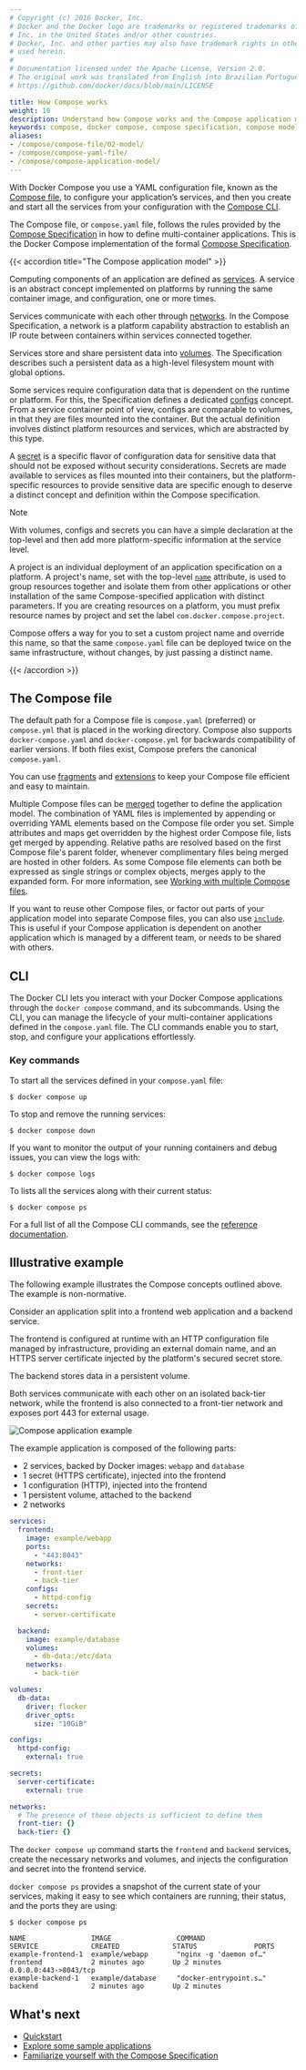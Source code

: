```yaml
---
# Copyright (c) 2016 Docker, Inc.
# Docker and the Docker logo are trademarks or registered trademarks of Docker,
# Inc. in the United States and/or other countries.
# Docker, Inc. and other parties may also have trademark rights in other terms
# used herein.
#
# Documentation licensed under the Apache License, Version 2.0.
# The original work was translated from English into Brazilian Portuguese.
# https://github.com/docker/docs/blob/main/LICENSE

title: How Compose works
weight: 10
description: Understand how Compose works and the Compose application model with an illustrative example 
keywords: compose, docker compose, compose specification, compose model 
aliases:
- /compose/compose-file/02-model/
- /compose/compose-yaml-file/
- /compose/compose-application-model/
---
```

With Docker Compose you use a YAML configuration file, known as the [Compose file](#the-compose-file), to configure your application’s services, and then you create and start all the services from your configuration with the [Compose CLI](#cli). 

The Compose file, or `compose.yaml` file, follows the rules provided by the [Compose Specification](/reference/compose-file/_index.md) in how to define multi-container applications. This is the Docker Compose implementation of the formal [Compose Specification](https://github.com/compose-spec/compose-spec). 

{{< accordion title="The Compose application model" >}}

Computing components of an application are defined as [services](/reference/compose-file/services.md). A service is an abstract concept implemented on platforms by running the same container image, and configuration, one or more times.

Services communicate with each other through [networks](/reference/compose-file/networks.md). In the Compose Specification, a network is a platform capability abstraction to establish an IP route between containers within services connected together.

Services store and share persistent data into [volumes](/reference/compose-file/volumes.md). The Specification describes such a persistent data as a high-level filesystem mount with global options.

Some services require configuration data that is dependent on the runtime or platform. For this, the Specification defines a dedicated [configs](/reference/compose-file/configs.md) concept. From a service container point of view, configs are comparable to volumes, in that they are files mounted into the container. But the actual definition involves distinct platform resources and services, which are abstracted by this type.

A [secret](/reference/compose-file/secrets.md) is a specific flavor of configuration data for sensitive data that should not be exposed without security considerations. Secrets are made available to services as files mounted into their containers, but the platform-specific resources to provide sensitive data are specific enough to deserve a distinct concept and definition within the Compose specification.

> [!NOTE]
>
> With volumes, configs and secrets you can have a simple declaration at the top-level and then add more platform-specific information at the service level.

A project is an individual deployment of an application specification on a platform. A project's name, set with the top-level [`name`](/reference/compose-file/version-and-name.md) attribute, is used to group
resources together and isolate them from other applications or other installation of the same Compose-specified application with distinct parameters. If you are creating resources on a platform, you must prefix resource names by project and
set the label `com.docker.compose.project`.

Compose offers a way for you to set a custom project name and override this name, so that the same `compose.yaml` file can be deployed twice on the same infrastructure, without changes, by just passing a distinct name.

{{< /accordion >}} 

## The Compose file

The default path for a Compose file is `compose.yaml` (preferred) or `compose.yml` that is placed in the working directory.
Compose also supports `docker-compose.yaml` and `docker-compose.yml` for backwards compatibility of earlier versions.
If both files exist, Compose prefers the canonical `compose.yaml`.

You can use [fragments](/reference/compose-file/fragments.md) and [extensions](/reference/compose-file/extension.md) to keep your Compose file efficient and easy to maintain.

Multiple Compose files can be [merged](/reference/compose-file/merge.md) together to define the application model. The combination of YAML files is implemented by appending or overriding YAML elements based on the Compose file order you set. 
Simple attributes and maps get overridden by the highest order Compose file, lists get merged by appending. Relative
paths are resolved based on the first Compose file's parent folder, whenever complimentary files being
merged are hosted in other folders. As some Compose file elements can both be expressed as single strings or complex objects, merges apply to
the expanded form. For more information, see [Working with multiple Compose files](/manuals/compose/how-tos/multiple-compose-files/_index.md).

If you want to reuse other Compose files, or factor out parts of your application model into separate Compose files, you can also use [`include`](/reference/compose-file/include.md). This is useful if your Compose application is dependent on another application which is managed by a different team, or needs to be shared with others.

## CLI

The Docker CLI lets you interact with your Docker Compose applications through the `docker compose` command, and its subcommands. Using the CLI, you can manage the lifecycle of your multi-container applications defined in the `compose.yaml` file. The CLI commands enable you to start, stop, and configure your applications effortlessly.

### Key commands 

To start all the services defined in your `compose.yaml` file:

```console
$ docker compose up
```

To stop and remove the running services:

```console
$ docker compose down 
```

If you want to monitor the output of your running containers and debug issues, you can view the logs with: 

```console
$ docker compose logs
```

To lists all the services along with their current status:

```console
$ docker compose ps
```

For a full list of all the Compose CLI commands, see the [reference documentation](/reference/cli/docker/compose/_index.md).

## Illustrative example

The following example illustrates the Compose concepts outlined above. The example is non-normative.

Consider an application split into a frontend web application and a backend service.

The frontend is configured at runtime with an HTTP configuration file managed by infrastructure, providing an external domain name, and an HTTPS server certificate injected by the platform's secured secret store.

The backend stores data in a persistent volume.

Both services communicate with each other on an isolated back-tier network, while the frontend is also connected to a front-tier network and exposes port 443 for external usage.

![Compose application example](../images/compose-application.webp)

The example application is composed of the following parts:

- 2 services, backed by Docker images: `webapp` and `database`
- 1 secret (HTTPS certificate), injected into the frontend
- 1 configuration (HTTP), injected into the frontend
- 1 persistent volume, attached to the backend
- 2 networks

```yml
services:
  frontend:
    image: example/webapp
    ports:
      - "443:8043"
    networks:
      - front-tier
      - back-tier
    configs:
      - httpd-config
    secrets:
      - server-certificate

  backend:
    image: example/database
    volumes:
      - db-data:/etc/data
    networks:
      - back-tier

volumes:
  db-data:
    driver: flocker
    driver_opts:
      size: "10GiB"

configs:
  httpd-config:
    external: true

secrets:
  server-certificate:
    external: true

networks:
  # The presence of these objects is sufficient to define them
  front-tier: {}
  back-tier: {}
```

The `docker compose up` command starts the `frontend` and `backend` services, create the necessary networks and volumes, and injects the configuration and secret into the frontend service.

`docker compose ps` provides a snapshot of the current state of your services, making it easy to see which containers are running, their status, and the ports they are using:

```text
$ docker compose ps

NAME                IMAGE                COMMAND                  SERVICE             CREATED             STATUS              PORTS
example-frontend-1  example/webapp       "nginx -g 'daemon of…"   frontend            2 minutes ago       Up 2 minutes        0.0.0.0:443->8043/tcp
example-backend-1   example/database     "docker-entrypoint.s…"   backend             2 minutes ago       Up 2 minutes
```

## What's next 

- [Quickstart](/manuals/compose/gettingstarted.md)
- [Explore some sample applications](/manuals/compose/support-and-feedback/samples-for-compose.md)
- [Familiarize yourself with the Compose Specification](/reference/compose-file/_index.md)
